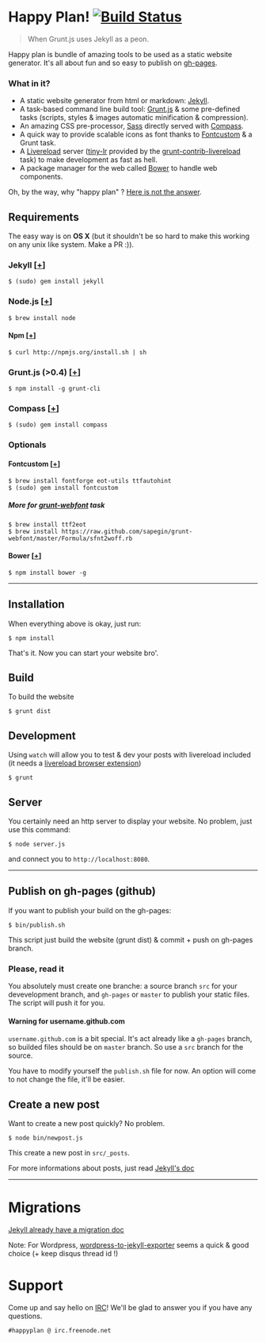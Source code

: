 # Happy Plan! [![Build Status](https://travis-ci.org/kud/happy-plan.png)](https://travis-ci.org/kud/happy-plan)

> When Grunt.js uses Jekyll as a peon.

Happy plan is bundle of amazing tools to be used as a static website generator. It's all about fun and so easy to publish on [gh-pages](http://pages.github.com/).

### What in it?

* A static website generator from html or markdown: [Jekyll](https://github.com/mojombo/jekyll).
* A task-based command line build tool: [Grunt.js](http://gruntjs.com/) & some pre-defined tasks (scripts, styles & images automatic minification & compression).
* An amazing CSS pre-processor, [Sass](http://sass-lang.com/) directly served with [Compass](http://compass-style.org/).
* A quick way to provide scalable icons as font thanks to [Fontcustom](http://fontcustom.com/) & a Grunt task.
* A [Livereload](http://livereload.com/) server ([tiny-lr](https://github.com/mklabs/tiny-lr) provided by the [grunt-contrib-livereload](https://github.com/gruntjs/grunt-contrib-livereload) task) to make development as fast as hell.
* A package manager for the web called [Bower](https://github.com/twitter/bower) to handle web components.

Oh, by the way, why "happy plan" ? [Here is not the answer](http://www.youtube.com/watch?v=5zVVKXT8Vi0).

## Requirements

The easy way is on **OS X** (but it shouldn't be so hard to make this working on any unix like system. Make a PR :)).

### Jekyll [[+](https://github.com/mojombo/jekyll/wiki/install)]

    $ (sudo) gem install jekyll

### Node.js [[+](https://github.com/joyent/node/wiki/Installation)]

    $ brew install node

#### Npm [[+](https://github.com/isaacs/npm)]

    $ curl http://npmjs.org/install.sh | sh

### Grunt.js (>0.4) [[+](http://gruntjs.com/getting-started)]

    $ npm install -g grunt-cli

### Compass [[+](http://compass-style.org/install/)]

    $ (sudo) gem install compass

### Optionals

#### Fontcustom [[+](http://fontcustom.com/#installation)]

    $ brew install fontforge eot-utils ttfautohint
    $ (sudo) gem install fontcustom

##### More for [grunt-webfont](https://github.com/sapegin/grunt-webfont) task

    $ brew install ttf2eot
    $ brew install https://raw.github.com/sapegin/grunt-webfont/master/Formula/sfnt2woff.rb

#### Bower [[+](https://github.com/twitter/bower#installing-bower)]

    $ npm install bower -g

---

## Installation

When everything above is okay, just run:

    $ npm install

That's it. Now you can start your website bro'.

## Build

To build the website

    $ grunt dist

## Development

Using `watch` will allow you to test & dev your posts with livereload included (it needs a [livereload browser extension](http://go.livereload.com/extensions))

    $ grunt

## Server

You certainly need an http server to display your website. No problem, just use this command:

    $ node server.js

and connect you to `http://localhost:8080`.

---

## Publish on gh-pages (github)

If you want to publish your build on the gh-pages:

    $ bin/publish.sh

This script just build the website (grunt dist) & commit + push on gh-pages branch.

### Please, read it

You absolutely must create one branche: a source branch `src` for your devevelopment branch, and `gh-pages` or `master` to publish your static files. The script will push it for you.

#### Warning for username.github.com

`username.github.com` is a bit special. It's act already like a `gh-pages` branch, so builded files should be on `master` branch. So use a `src` branch for the source.

You have to modify yourself the `publish.sh` file for now. An option will come to not change the file, it'll be easier.

## Create a new post

Want to create a new post quickly? No problem.

    $ node bin/newpost.js

This create a new post in `src/_posts`.

For more informations about posts, just read [Jekyll's doc](https://github.com/mojombo/jekyll/wiki)

---

# Migrations

[Jekyll already have a migration doc](https://github.com/mojombo/jekyll/wiki/blog-migrations)

Note: For Wordpress, [wordpress-to-jekyll-exporter](https://github.com/benbalter/wordpress-to-jekyll-exporter) seems a quick & good choice (+ keep disqus thread id !)

# Support

Come up and say hello on [IRC](irc://irc.freenode.net/happyplan)! We'll be glad to answer you if you have any questions.

`#happyplan @ irc.freenode.net`

